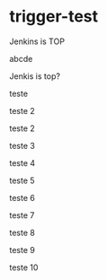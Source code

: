 # trigger-test

Jenkins is TOP

abcde

Jenkis is top?


teste


teste 2

teste 2


teste 3

teste 4


teste 5



teste 6


teste 7


teste 8


teste 9

teste 10
